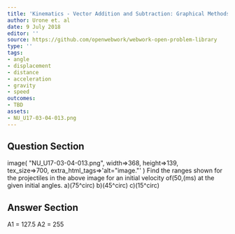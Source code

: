 ```yaml
---
title: 'Kinematics - Vector Addition and Subtraction: Graphical Methods'
author: Urone et. al
date: 9 July 2018
editor: ''
source: https://github.com/openwebwork/webwork-open-problem-library
type: ''
tags:
- angle
- displacement
- distance
- acceleration
- gravity
- speed
outcomes:
- TBD
assets:
- NU_U17-03-04-013.png
---
```


## Question Section 

image( "NU_U17-03-04-013.png", width=>368, height=>139,  
tex_size=>700, extra_html_tags=>'alt="image."' )
Find the ranges shown for the projectiles in the above image for an initial velocity of(50,(ms) at the given initial angles.
a)(75^circ)
b)(45^circ)
c)(15^circ)

## Answer Section

A1 = 127.5
A2 = 255